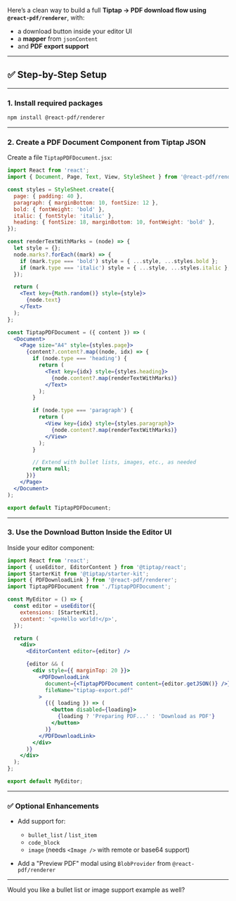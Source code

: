 Here’s a clean way to build a full **Tiptap → PDF download flow using `@react-pdf/renderer`**, with:

* a download button inside your editor UI
* a **mapper** from `jsonContent`
* and **PDF export support**

---

## ✅ Step-by-Step Setup

---

### 1. **Install required packages**

```bash
npm install @react-pdf/renderer
```

---

### 2. **Create a PDF Document Component from Tiptap JSON**

Create a file `TiptapPDFDocument.jsx`:

```jsx
import React from 'react';
import { Document, Page, Text, View, StyleSheet } from '@react-pdf/renderer';

const styles = StyleSheet.create({
  page: { padding: 40 },
  paragraph: { marginBottom: 10, fontSize: 12 },
  bold: { fontWeight: 'bold' },
  italic: { fontStyle: 'italic' },
  heading: { fontSize: 18, marginBottom: 10, fontWeight: 'bold' },
});

const renderTextWithMarks = (node) => {
  let style = {};
  node.marks?.forEach((mark) => {
    if (mark.type === 'bold') style = { ...style, ...styles.bold };
    if (mark.type === 'italic') style = { ...style, ...styles.italic };
  });

  return (
    <Text key={Math.random()} style={style}>
      {node.text}
    </Text>
  );
};

const TiptapPDFDocument = ({ content }) => (
  <Document>
    <Page size="A4" style={styles.page}>
      {content?.content?.map((node, idx) => {
        if (node.type === 'heading') {
          return (
            <Text key={idx} style={styles.heading}>
              {node.content?.map(renderTextWithMarks)}
            </Text>
          );
        }

        if (node.type === 'paragraph') {
          return (
            <View key={idx} style={styles.paragraph}>
              {node.content?.map(renderTextWithMarks)}
            </View>
          );
        }

        // Extend with bullet lists, images, etc., as needed
        return null;
      })}
    </Page>
  </Document>
);

export default TiptapPDFDocument;
```

---

### 3. **Use the Download Button Inside the Editor UI**

Inside your editor component:

```jsx
import React from 'react';
import { useEditor, EditorContent } from '@tiptap/react';
import StarterKit from '@tiptap/starter-kit';
import { PDFDownloadLink } from '@react-pdf/renderer';
import TiptapPDFDocument from './TiptapPDFDocument';

const MyEditor = () => {
  const editor = useEditor({
    extensions: [StarterKit],
    content: '<p>Hello world!</p>',
  });

  return (
    <div>
      <EditorContent editor={editor} />

      {editor && (
        <div style={{ marginTop: 20 }}>
          <PDFDownloadLink
            document={<TiptapPDFDocument content={editor.getJSON()} />}
            fileName="tiptap-export.pdf"
          >
            {({ loading }) => (
              <button disabled={loading}>
                {loading ? 'Preparing PDF...' : 'Download as PDF'}
              </button>
            )}
          </PDFDownloadLink>
        </div>
      )}
    </div>
  );
};

export default MyEditor;
```

---

### ✅ Optional Enhancements

* Add support for:

  * `bullet_list` / `list_item`
  * `code_block`
  * `image` (needs `<Image />` with remote or base64 support)
* Add a "Preview PDF" modal using `BlobProvider` from `@react-pdf/renderer`

---

Would you like a bullet list or image support example as well?
